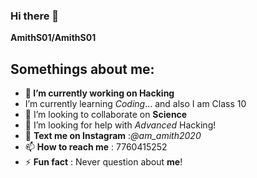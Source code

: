 ### Hi there 👋

**AmithS01/AmithS01** 

## Somethings about me:

- **🔭 I’m currently working on Hacking**
- I’m currently learning *Coding*... and also I am Class 10
- 👯 I’m looking to collaborate on **Science**
- 🤔 I’m looking for help with *Advanced* Hacking!
- 💬 **Text me on Instagram** :*@am_amith2020*
- 📫 **How to reach me** : 7760415252
- ⚡ **Fun fact** : Never question about **me**!
